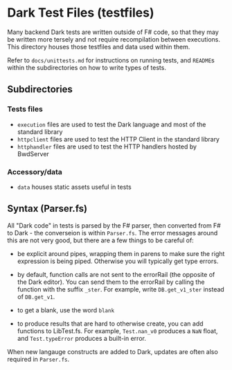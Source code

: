 # Dark Test Files (testfiles)

Many backend Dark tests are written outside of F# code, so that they may be
written more tersely and not require recompilation between executions. This
directory houses those testfiles and data used within them.

Refer to `docs/unittests.md` for instructions on running tests, and `README`s
within the subdirectories on how to write types of tests.

## Subdirectories

### Tests files

- `execution` files are used to test the Dark language and most of the standard library
- `httpclient` files are used to test the HTTP Client in the standard library
- `httphandler` files are used to test the HTTP handlers hosted by BwdServer

### Accessory/data

- `data` houses static assets useful in tests

## Syntax (Parser.fs)

All "Dark code" in tests is parsed by the F# parser, then converted from F# to
Dark - the converseion is within `Parser.fs`. The error messages around
this are not very good, but there are a few things to be careful of:

- be explicit around pipes, wrapping them in parens to make sure the right
  expression is being piped. Otherwise you will typically get type errors.

- by default, function calls are not sent to the errorRail (the opposite of the
  Dark editor). You can send them to the errorRail by calling the function with
  the suffix `_ster`. For example, write `DB.get_v1_ster` instead of
  `DB.get_v1`.

- to get a blank, use the word `blank`

- to produce results that are hard to otherwise create, you can add functions
  to LibTest.fs. For example, `Test.nan_v0` produces a `NaN` float, and
  `Test.typeError` produces a built-in error.

When new langauge constructs are added to Dark, updates are often also required
in `Parser.fs`.
